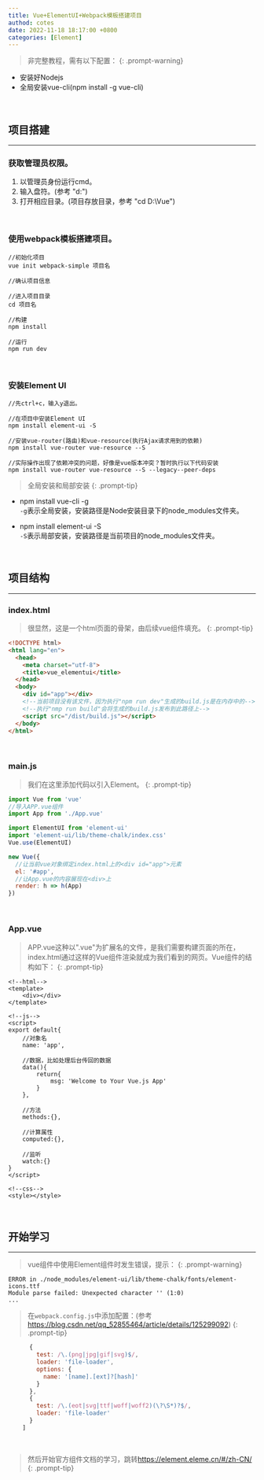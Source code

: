 ```yaml
---
title: Vue+ElementUI+Webpack模板搭建项目
authod: cotes
date: 2022-11-18 18:17:00 +0800
categories: [Element]
---
```


>非完整教程，需有以下配置：
{: .prompt-warning}

- 安装好Nodejs
- 全局安装vue-cli(npm install -g vue-cli)

<br>

## 项目搭建
- - -
### 获取管理员权限。
  1. 以管理员身份运行cmd。
  2. 输入盘符。(参考 "d:")
  3. 打开相应目录。(项目存放目录，参考 "cd D:\Vue")

<br>

### 使用webpack模板搭建项目。
```
//初始化项目
vue init webpack-simple 项目名

//确认项目信息

//进入项目目录
cd 项目名

//构建
npm install

//运行
npm run dev
```

<br>

### 安装Element UI
```
//先ctrl+c，输入y退出。

//在项目中安装Element UI
npm install element-ui -S

//安装vue-router(路由)和vue-resource(执行Ajax请求用到的依赖)
npm install vue-router vue-resource --S

//实际操作出现了依赖冲突的问题，好像是vue版本冲突？暂时执行以下代码安装
npm install vue-router vue-resource --S --legacy--peer-deps

```
>全局安装和局部安装
{: .prompt-tip}
- npm install vue-cli -g  
  `-g`表示全局安装，安装路径是Node安装目录下的node_modules文件夹。

- npm install element-ui -S  
  `-S`表示局部安装，安装路径是当前项目的node_modules文件夹。

<br>

## 项目结构
- - -
### index.html
>很显然，这是一个html页面的骨架，由后续vue组件填充。
{: .prompt-tip}

```html
<!DOCTYPE html>
<html lang="en">
  <head>
    <meta charset="utf-8">
    <title>vue_elementui</title>
  </head>
  <body>
    <div id="app"></div>
    <!--当前项目没有该文件，因为执行"npm run dev"生成的build.js是在内存中的-->
    <!--执行"nmp run build"会将生成的build.js发布到此路径上-->
    <script src="/dist/build.js"></script>
  </body>
</html>
```

<br>

### main.js
>我们在这里添加代码以引入Element。
{: .prompt-tip}

```js
import Vue from 'vue'
//导入APP.vue组件
import App from './App.vue'

import ElementUI from 'element-ui'
import 'element-ui/lib/theme-chalk/index.css'
Vue.use(ElementUI)

new Vue({
  //让当前vue对象绑定index.html上的<div id="app">元素
  el: '#app',
  //让App.vue的内容展现在<div>上
  render: h => h(App)
})
```

<br>

### App.vue
>APP.vue这种以".vue"为扩展名的文件，是我们需要构建页面的所在，index.html通过这样的Vue组件渲染就成为我们看到的网页。Vue组件的结构如下：
{: .prompt-tip}

```vue
<!--html-->
<template>
    <div></div>
</template>

<!--js-->
<script>
export default{
    //对象名
    name: 'app',

    //数据，比如处理后台传回的数据
    data(){
        return{
            msg: 'Welcome to Your Vue.js App'
        }
    },

    //方法
    methods:{},

    //计算属性
    computed:{},

    //监听
    watch:{}
}
</script>

<!--css-->
<style></style>
```

<br>

## 开始学习
- - -
>vue组件中使用Element组件时发生错误，提示：
{: .prompt-warning}

```
ERROR in ./node_modules/element-ui/lib/theme-chalk/fonts/element-icons.ttf
Module parse failed: Unexpected character '' (1:0)
...
```

>在`webpack.config.js`中添加配置：(参考<https://blog.csdn.net/qq_52855464/article/details/125299092>)
{: .prompt-tip}

```js
      {
        test: /\.(png|jpg|gif|svg)$/,
        loader: 'file-loader',
        options: {
          name: '[name].[ext]?[hash]'
        }
      },
      {
        test: /\.(eot|svg|ttf|woff|woff2)(\?\S*)?$/,
        loader: 'file-loader'
      }
    ]
```

<br>

>然后开始官方组件文档的学习，跳转<https://element.eleme.cn/#/zh-CN/>
{: .prompt-tip}